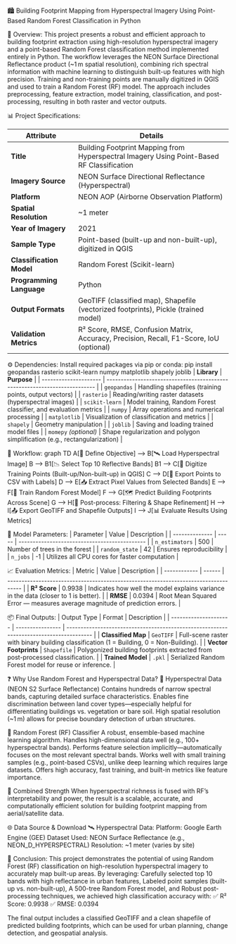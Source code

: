 🏙️ Building Footprint Mapping from Hyperspectral Imagery Using Point-Based Random Forest Classification in Python

📄 Overview:
  This project presents a robust and efficient approach to building footprint extraction using high-resolution hyperspectral imagery and a point-based Random Forest classification method implemented entirely in Python. The workflow leverages the NEON Surface Directional Reflectance product (~1 m spatial resolution), combining rich spectral information with machine learning to distinguish built-up features with high precision.
  Training and non-training points are manually digitized in QGIS and used to train a Random Forest (RF) model. The approach includes preprocessing, feature extraction, model training, classification, and post-processing, resulting in both raster and vector outputs.

📊 Project Specifications:

| **Attribute**            | **Details**                                                                               |
| ------------------------ | ----------------------------------------------------------------------------------------- |
| **Title**                | Building Footprint Mapping from Hyperspectral Imagery Using Point-Based RF Classification |
| **Imagery Source**       | NEON Surface Directional Reflectance (Hyperspectral)                                      |
| **Platform**             | NEON AOP (Airborne Observation Platform)                                                  |
| **Spatial Resolution**   | \~1 meter                                                                                 |
| **Year of Imagery**      | 2021                                                                                      |
| **Sample Type**          | Point-based (built-up and non-built-up), digitized in QGIS                                |
| **Classification Model** | Random Forest (Scikit-learn)                                                              |
| **Programming Language** | Python                                                                                    |
| **Output Formats**       | GeoTIFF (classified map), Shapefile (vectorized footprints), Pickle (trained model)       |
| **Validation Metrics**   | R² Score, RMSE, Confusion Matrix, Accuracy, Precision, Recall, F1-Score, IoU (optional)   |

⚙️ Dependencies: Install required packages via pip or conda: pip install geopandas rasterio scikit-learn numpy matplotlib shapely joblib
| **Library**           | **Purpose**                                                                |
| --------------------- | -------------------------------------------------------------------------- |
| `geopandas`           | Handling shapefiles (training points, output vectors)                      |
| `rasterio`            | Reading/writing raster datasets (hyperspectral images)                     |
| `scikit-learn`        | Model training, Random Forest classifier, and evaluation metrics           |
| `numpy`               | Array operations and numerical processing                                  |
| `matplotlib`          | Visualization of classification and metrics                                |
| `shapely`             | Geometry manipulation                                                      |
| `joblib`              | Saving and loading trained model files                                     |
| `momepy` *(optional)* | Shape regularization and polygon simplification (e.g., rectangularization) |

🚀 Workflow:
graph TD
    A[🎯 Define Objective] --> B[🛰️ Load Hyperspectral Image]
    B --> B1[📉 Select Top 10 Reflective Bands]
    B1 --> C[🧭 Digitize Training Points (Built-up/Non-built-up) in QGIS]
    C --> D[💾 Export Points to CSV with Labels]
    D --> E[📥 Extract Pixel Values from Selected Bands]
    E --> F[🧠 Train Random Forest Model]
    F --> G[🗺️ Predict Building Footprints Across Scene]
    G --> H[🧹 Post-process: Filtering & Shape Refinement]
    H --> I[📤 Export GeoTIFF and Shapefile Outputs]
    I --> J[📊 Evaluate Results Using Metrics]
    
📌 Model Parameters:
| Parameter      | Value | Description                                   |
| -------------- | ----- | --------------------------------------------- |
| `n_estimators` | 500   | Number of trees in the forest                 |
| `random_state` | 42    | Ensures reproducibility                       |
| `n_jobs`       | -1    | Utilizes all CPU cores for faster computation |

📈 Evaluation Metrics:
| Metric       | Value  | Description                                                                         |
| ------------ | ------ | ----------------------------------------------------------------------------------- |
| **R² Score** | 0.9938 | Indicates how well the model explains variance in the data (closer to 1 is better). |
| **RMSE**     | 0.0394 | Root Mean Squared Error — measures average magnitude of prediction errors.          |

📦 Final Outputs:
| Output Type           | Format           | Description                                                                             |
| --------------------- | ---------------- | --------------------------------------------------------------------------------------- |
| **Classified Map**    | `GeoTIFF`        | Full-scene raster with binary building classification (1 = Building, 0 = Non-Building). |
| **Vector Footprints** | `Shapefile`      | Polygonized building footprints extracted from post-processed classification.           |
| **Trained Model**     | `.pkl`           | Serialized Random Forest model for reuse or inference.                                  |

❓ Why Use Random Forest and Hyperspectral Data?
  🌈 Hyperspectral Data (NEON S2 Surface Reflectance)
      Contains hundreds of narrow spectral bands, capturing detailed surface characteristics.
      Enables fine discrimination between land cover types—especially helpful for differentiating buildings vs. vegetation or bare soil.
      High spatial resolution (~1 m) allows for precise boundary detection of urban structures.

  🌲 Random Forest (RF) Classifier
      A robust, ensemble-based machine learning algorithm.
      Handles high-dimensional data well (e.g., 100+ hyperspectral bands).
      Performs feature selection implicitly—automatically focuses on the most relevant spectral bands.
      Works well with small training samples (e.g., point-based CSVs), unlike deep learning which requires large datasets.
      Offers high accuracy, fast training, and built-in metrics like feature importance.

  🧠 Combined Strength
      When hyperspectral richness is fused with RF’s interpretability and power, the result is a scalable, accurate, and computationally
      efficient solution for building footprint mapping from aerial/satellite data.

🌐 Data Source & Download
  🛰️ Hyperspectral Data:
      Platform: Google Earth Engine (GEE)
      Dataset Used: NEON Surface Reflectance (e.g., NEON_D_HYPERSPECTRAL)
      Resolution: ~1 meter (varies by site)

📌 Conclusion:
This project demonstrates the potential of using Random Forest (RF) classification on high-resolution hyperspectral imagery to accurately map built-up areas. By leveraging:
  Carefully selected top 10 bands with high reflectance in urban features, Labeled point samples (built-up vs. non-built-up), A 500-tree Random Forest model, and Robust post-processing techniques, we achieved high classification accuracy with: ✅ R² Score: 0.9938 ✅ RMSE: 0.0394

The final output includes a classified GeoTIFF and a clean shapefile of predicted building footprints, which can be used for urban planning, change detection, and geospatial analysis.
